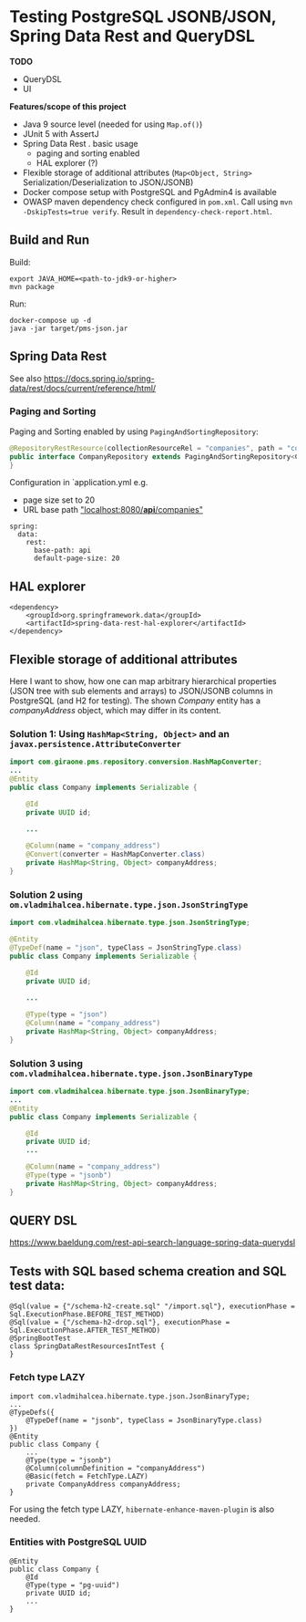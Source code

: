 # Testing PostgreSQL JSONB/JSON, Spring Data Rest and QueryDSL

**TODO**
- QueryDSL
- UI

**Features/scope of this project**

- Java 9 source level (needed for using `Map.of()`)
- JUnit 5 with AssertJ
- Spring Data Rest
  . basic usage
  - paging and sorting enabled
  - HAL explorer (?)
- Flexible storage of additional attributes (`Map<Object, String>`  Serialization/Deserialization to JSON/JSONB)
- Docker compose setup with PostgreSQL and PgAdmin4 is available
- OWASP maven dependency check configured in `pom.xml`. Call using `mvn -DskipTests=true verify`. Result in `dependency-check-report.html`.

## Build and Run

Build:
```
export JAVA_HOME=<path-to-jdk9-or-higher>
mvn package
```

Run:
```
docker-compose up -d
java -jar target/pms-json.jar
```

## Spring Data Rest

See also https://docs.spring.io/spring-data/rest/docs/current/reference/html/

### Paging and Sorting

Paging and Sorting enabled by using `PagingAndSortingRepository`:

```java
@RepositoryRestResource(collectionResourceRel = "companies", path = "companies")
public interface CompanyRepository extends PagingAndSortingRepository<Company, UUID> {
}
```

Configuration in `application.yml e.g.
- page size set to 20
- URL base path  ["localhost:8080/**api**/companies"](http://localhost:8080/api/companies")

```
spring:
  data:
    rest:
      base-path: api
      default-page-size: 20
```

## HAL explorer
```
<dependency>
    <groupId>org.springframework.data</groupId>
    <artifactId>spring-data-rest-hal-explorer</artifactId>
</dependency>
```

## Flexible storage of additional attributes

Here I want to show, how one can map arbitrary hierarchical properties (JSON tree with sub elements and arrays)
to JSON/JSONB columns in PostgreSQL (and H2 for testing). The shown *Company* entity has a *companyAddress*
object, which may differ in its content.

### Solution 1: Using `HashMap<String, Object>` and an `javax.persistence.AttributeConverter` 

```java
import com.giraone.pms.repository.conversion.HashMapConverter;
...
@Entity
public class Company implements Serializable {

    @Id
    private UUID id;

    ...
    
    @Column(name = "company_address")
    @Convert(converter = HashMapConverter.class)
    private HashMap<String, Object> companyAddress;
}
```

### Solution 2 using `om.vladmihalcea.hibernate.type.json.JsonStringType`
```java
import com.vladmihalcea.hibernate.type.json.JsonStringType;

@Entity
@TypeDef(name = "json", typeClass = JsonStringType.class)
public class Company implements Serializable {

    @Id
    private UUID id;
 
    ...

    @Type(type = "json")
    @Column(name = "company_address")
    private HashMap<String, Object> companyAddress;
}
```

### Solution 3 using `com.vladmihalcea.hibernate.type.json.JsonBinaryType`

```java
import com.vladmihalcea.hibernate.type.json.JsonBinaryType;
...
@Entity
public class Company implements Serializable {

    @Id
    private UUID id;
    ...

    @Column(name = "company_address")
    @Type(type = "jsonb")
    private HashMap<String, Object> companyAddress;
}
```

## QUERY DSL

https://www.baeldung.com/rest-api-search-language-spring-data-querydsl

## Tests with SQL based schema creation and SQL test data:

```
@Sql(value = {"/schema-h2-create.sql" "/import.sql"}, executionPhase = Sql.ExecutionPhase.BEFORE_TEST_METHOD)
@Sql(value = {"/schema-h2-drop.sql"}, executionPhase = Sql.ExecutionPhase.AFTER_TEST_METHOD)
@SpringBootTest
class SpringDataRestResourcesIntTest {
}
```

### Fetch type LAZY

```
import com.vladmihalcea.hibernate.type.json.JsonBinaryType;
...
@TypeDefs({
    @TypeDef(name = "jsonb", typeClass = JsonBinaryType.class)
})
@Entity
public class Company {
    ...
    @Type(type = "jsonb")
    @Column(columnDefinition = "companyAddress")
    @Basic(fetch = FetchType.LAZY)
    private CompanyAddress companyAddress;
}
```

For using the fetch type LAZY, `hibernate-enhance-maven-plugin` is also needed.

### Entities with PostgreSQL UUID

```
@Entity
public class Company {
    @Id
    @Type(type = "pg-uuid")
    private UUID id;
    ...
}
```
